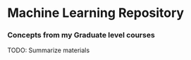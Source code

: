# Machine Learning Repository

### Concepts from my Graduate level courses


TODO: Summarize materials